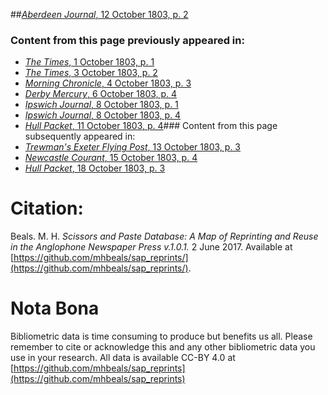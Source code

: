 ##[*Aberdeen Journal*, 12 October 1803, p. 2](https://mhbeals.github.io/sap_html/Aberdeen-Journal/Aberdeen-Journal-12-October-1803-p-2)

### Content from this page previously appeared in:
+ [*The Times*, 1 October 1803, p. 1](https://mhbeals.github.io/sap_html/The-Times/The-Times-1-October-1803-p-1)
+ [*The Times*, 3 October 1803, p. 2](https://mhbeals.github.io/sap_html/The-Times/The-Times-3-October-1803-p-2)
+ [*Morning Chronicle*, 4 October 1803, p. 3](https://mhbeals.github.io/sap_html/Morning-Chronicle/Morning-Chronicle-4-October-1803-p-3)
+ [*Derby Mercury*, 6 October 1803, p. 4](https://mhbeals.github.io/sap_html/Derby-Mercury/Derby-Mercury-6-October-1803-p-4)
+ [*Ipswich Journal*, 8 October 1803, p. 1](https://mhbeals.github.io/sap_html/Ipswich-Journal/Ipswich-Journal-8-October-1803-p-1)
+ [*Ipswich Journal*, 8 October 1803, p. 4](https://mhbeals.github.io/sap_html/Ipswich-Journal/Ipswich-Journal-8-October-1803-p-4)
+ [*Hull Packet*, 11 October 1803, p. 4](https://mhbeals.github.io/sap_html/Hull-Packet/Hull-Packet-11-October-1803-p-4)### Content from this page subsequently appeared in:
+ [*Trewman's Exeter Flying Post*, 13 October 1803, p. 3](https://mhbeals.github.io/sap_html/Trewman's-Exeter-Flying-Post/Trewman's-Exeter-Flying-Post-13-October-1803-p-3)
+ [*Newcastle Courant*, 15 October 1803, p. 4](https://mhbeals.github.io/sap_html/Newcastle-Courant/Newcastle-Courant-15-October-1803-p-4)
+ [*Hull Packet*, 18 October 1803, p. 3](https://mhbeals.github.io/sap_html/Hull-Packet/Hull-Packet-18-October-1803-p-3)
                    
# Citation: 

Beals. M. H. *Scissors and Paste Database: A Map of Reprinting and Reuse in the Anglophone Newspaper Press v.1.0.1.* 2 June 2017. Available at [https://github.com/mhbeals/sap_reprints/](https://github.com/mhbeals/sap_reprints/). 
                    
# Nota Bona

Bibliometric data is time consuming to produce but benefits us all. Please remember to cite or acknowledge this and any other bibliometric data you use in your research. All data is available CC-BY 4.0 at [https://github.com/mhbeals/sap_reprints](https://github.com/mhbeals/sap_reprints)